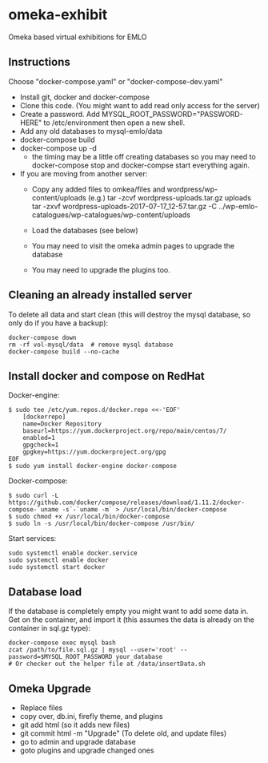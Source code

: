 # omeka-exhibit
Omeka based virtual exhibitions for EMLO


## Instructions
Choose "docker-compose.yaml" or "docker-compose-dev.yaml"

- Install git, docker and docker-compose
- Clone this code. (You might want to add read only access for the server)
- Create a password. Add MYSQL_ROOT_PASSWORD="PASSWORD-HERE" to /etc/environment then open a new shell.
- Add any old databases to mysql-emlo/data
- docker-compose build 
- docker-compose up -d
  - the timing may be a little off creating databases so you may need to docker-compose stop and docker-compse start everything again.
- If you are moving from another server:
  - Copy any added files to omkea/files and wordpress/wp-content/uploads
      (e.g.)
      tar -zcvf wordpress-uploads.tar.gz uploads
      tar -zxvf wordpress-uploads-2017-07-17_12-57.tar.gz -C ../wp-emlo-catalogues/wp-catalogues/wp-content/uploads
     
  - Load the databases (see below)
  - You may need to visit the omeka admin pages to upgrade the database
  - You may need to upgrade the plugins too.

## Cleaning an already installed server
To delete all data and start clean (this will destroy the mysql database, so only do if you have a backup):

	docker-compose down
    rm -rf vol-mysql/data  # remove mysql database
    docker-compose build --no-cache
	


## Install docker and compose on RedHat

Docker-engine:

    $ sudo tee /etc/yum.repos.d/docker.repo <<-'EOF'
        [dockerrepo]
        name=Docker Repository
        baseurl=https://yum.dockerproject.org/repo/main/centos/7/
        enabled=1
        gpgcheck=1
        gpgkey=https://yum.dockerproject.org/gpg
    EOF
    $ sudo yum install docker-engine docker-compose

Docker-compose:

    $ sudo curl -L https://github.com/docker/compose/releases/download/1.11.2/docker-compose-`uname -s`-`uname -m` > /usr/local/bin/docker-compose
    $ sudo chmod +x /usr/local/bin/docker-compose
    $ sudo ln -s /usr/local/bin/docker-compose /usr/bin/

Start services:

    sudo systemctl enable docker.service
    sudo systemctl enable docker
    sudo systemctl start docker


## Database load
If the database is completely empty you might want to add some data in. Get on the container, and import it (this assumes the data is already on the container in sql.gz type):

    docker-compose exec mysql bash
    zcat /path/to/file.sql.gz | mysql --user='root' --password=$MYSQL_ROOT_PASSWORD your_database
    # Or checker out the helper file at /data/insertData.sh
    
 
 
 ## Omeka Upgrade
 - Replace files
 - copy over, db.ini, firefly theme, and plugins
 - git add html (so it adds new files)
 - git commit html -m "Upgrade"  (To delete old, and update files)
 - go to admin and upgrade database
 - goto plugins and upgrade changed ones
 